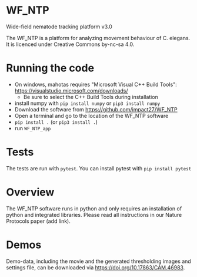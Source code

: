# WF_NTP
Wide-field nematode tracking platform v3.0

The WF_NTP is a platform for analyzing movement behaviour of C. elegans. It is licenced under Creative Commons by-nc-sa 4.0.

# Running the code
 - On windows, mahotas requires "Microsoft Visual C++ Build Tools": https://visualstudio.microsoft.com/downloads/
     - Be sure to select the C++ Build Tools during installation
 - install numpy with `pip install numpy` or `pip3 install numpy`
 - Download the software from https://github.com/impact27/WF_NTP
 - Open a terminal and go to the location of the WF_NTP software
 - `pip install .` (or `pip3 install .`)
 - run `WF_NTP_app`

# Tests
The tests are run with `pytest`. You can install pytest with `pip install pytest`

# Overview
The WF_NTP software runs in python and only requires an installation of python and integrated libraries.
Please read all instructions in our Nature Protocols paper (add link).

# Demos

Demo-data, including the movie and the generated thresholding images and settings file, can be downloaded via https://doi.org/10.17863/CAM.46983.
